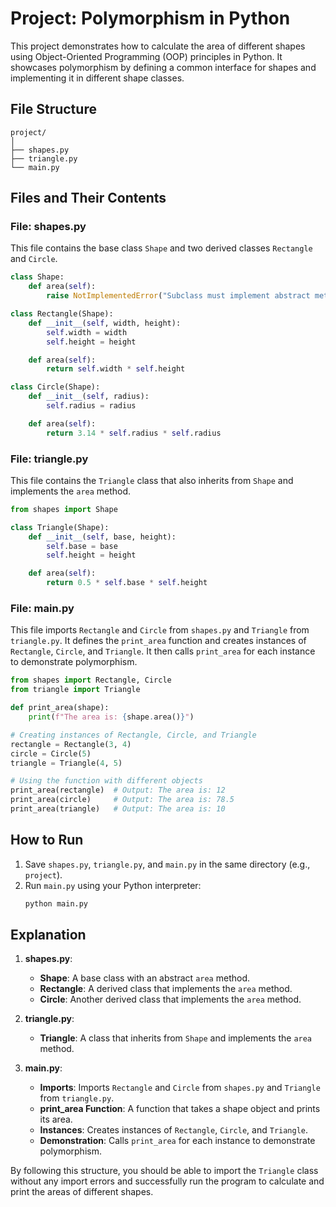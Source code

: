 # Project: Polymorphism in Python

This project demonstrates how to calculate the area of different shapes using Object-Oriented Programming (OOP) principles in Python. It showcases polymorphism by defining a common interface for shapes and implementing it in different shape classes.

## File Structure

```
project/
│
├── shapes.py
├── triangle.py
└── main.py
```

## Files and Their Contents

### File: shapes.py

This file contains the base class `Shape` and two derived classes `Rectangle` and `Circle`.

```python
class Shape:
    def area(self):
        raise NotImplementedError("Subclass must implement abstract method")

class Rectangle(Shape):
    def __init__(self, width, height):
        self.width = width
        self.height = height

    def area(self):
        return self.width * self.height

class Circle(Shape):
    def __init__(self, radius):
        self.radius = radius

    def area(self):
        return 3.14 * self.radius * self.radius
```

### File: triangle.py

This file contains the `Triangle` class that also inherits from `Shape` and implements the `area` method.

```python
from shapes import Shape

class Triangle(Shape):
    def __init__(self, base, height):
        self.base = base
        self.height = height

    def area(self):
        return 0.5 * self.base * self.height
```

### File: main.py

This file imports `Rectangle` and `Circle` from `shapes.py` and `Triangle` from `triangle.py`. It defines the `print_area` function and creates instances of `Rectangle`, `Circle`, and `Triangle`. It then calls `print_area` for each instance to demonstrate polymorphism.

```python
from shapes import Rectangle, Circle
from triangle import Triangle

def print_area(shape):
    print(f"The area is: {shape.area()}")

# Creating instances of Rectangle, Circle, and Triangle
rectangle = Rectangle(3, 4)
circle = Circle(5)
triangle = Triangle(4, 5)

# Using the function with different objects
print_area(rectangle)  # Output: The area is: 12
print_area(circle)     # Output: The area is: 78.5
print_area(triangle)   # Output: The area is: 10
```

## How to Run

1. Save `shapes.py`, `triangle.py`, and `main.py` in the same directory (e.g., `project`).
2. Run `main.py` using your Python interpreter:
   ```sh
   python main.py
   ```

## Explanation

1. **shapes.py**: 
   - **Shape**: A base class with an abstract `area` method.
   - **Rectangle**: A derived class that implements the `area` method.
   - **Circle**: Another derived class that implements the `area` method.

2. **triangle.py**:
   - **Triangle**: A class that inherits from `Shape` and implements the `area` method.

3. **main.py**:
   - **Imports**: Imports `Rectangle` and `Circle` from `shapes.py` and `Triangle` from `triangle.py`.
   - **print_area Function**: A function that takes a shape object and prints its area.
   - **Instances**: Creates instances of `Rectangle`, `Circle`, and `Triangle`.
   - **Demonstration**: Calls `print_area` for each instance to demonstrate polymorphism.

By following this structure, you should be able to import the `Triangle` class without any import errors and successfully run the program to calculate and print the areas of different shapes.